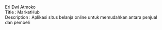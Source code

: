 Eri Dwi Atmoko <br>
Title : MarketHub <br>
Description : Aplikasi situs belanja online untuk memudahkan antara penjual dan pembeli
